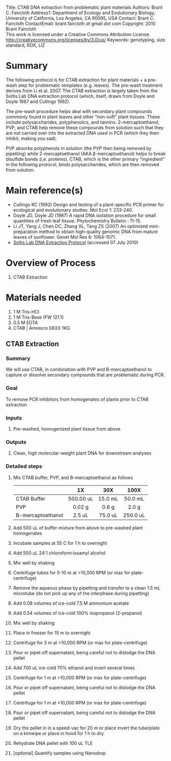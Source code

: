 Title:          CTAB DNA extraction from problematic plant materials
Authors:        Brant C. Faircloth
Address1:       Department of Ecology and Evolutionary Biology, University of California, Los Angeles, CA 90095, USA
Contact:        Brant C. Faircloth
ContactEmail:   brant.faircloth _at_ gmail _dot_ com
Copyright:      2010 Brant Faircloth  
                This work is licensed under a Creative Commons Attribution License.  
                http://creativecommons.org/licenses/by/3.0/us/
Keywords:       genotyping, size standard, ROX, LIZ

# Summary #

The following protocol is for CTAB extraction for plant materials + a pre-wash step for problematic templates (e.g. leaves).  The pre-wash treatment derives from Li et al. 2007.  The CTAB extraction is largely taken from the Soltis Lab DNA extraction protocol (which, itself, draws from Doyle and Doyle 1987 and Cullings 1992).

The pre-wash procedure helps deal with secondary plant compounds commonly found in plant leaves and other “non-soft” plant tissues.  These include polysaccharides, polyphenolics, and tannins.  2-mercaptoethanol, PVP, and CTAB help remove these compounds from solution such that they are not carried over into the extracted DNA used in PCR (which they then inhibit, making you sad).

PVP absorbs polyphenols in solution (the PVP then being removed by pipetting) while 2-mercaptoethanol (AKA β-mercaptoethanol) helps to break disulfide bonds (i,e. proteins).  CTAB, which is the other primary “ingredient” in the following protocol, binds polysaccharides, which are then removed from solution.


# Main reference(s) #

* Cullings KC (1992) Design and testing of a plant-specific PCR primer for ecological and evolutionary studies. Mol Ecol 1: 233-240.
* Doyle JD, Doyle JD (1987) A rapid DNA isolation procedure for small quantities of fresh leaf tissue. Phytochemistry Bulletin : 11-15.
* Li JT, Yang J, Chen DC, Zhang XL, Tang ZS (2007) An optimized mini-preparation method to obtain high-quality genomic DNA from mature leaves of sunflower. Genet Mol Res 6: 1064-1071.
* [Soltis Lab DNA Extraction Protocol](http://www.flmnh.ufl.edu/soltislab/Soltis_site/Protocols_files/CTAB%20DNA%20Extraction.pdf) (accessed 07 July 2010)


# Overview of Process #

1. CTAB Extraction

# Materials needed #

1. 1 M Tris-HCl
2. 1 M Tris-Base (FW 121.1)
3. 0.5 M EDTA
4. CTAB | Amresco 0833-1KG

## CTAB Extraction ##

### Summary ###

We will use CTAB, in combination with PVP and B-mercaptoethanol to capture or dissolve secondary compounds that are problematic during PCR.

### Goal ###

To remove PCR inhibitors from homogenates of plants prior to CTAB extraction

### Inputs ###

1. Pre-washed, homogenized plant tissue from above

### Outputs ###

1. Clean, high molecular-weight plant DNA for downstream analyses

### Detailed steps ###

1. Mix CTAB buffer, PVP, and B-mercaptoethanol as follows

    |                 |     1X            |       30X     |       100X    |
     :------------    | :-----------:     | :-----------: | :-----------: |
    CTAB Buffer       |   500.00 uL       |     15.0 mL   |    50.0 mL    |
    PVP               |     0.02 g        |      0.6 g    |     2.0 g     |
    B-mercaptoethanol |     2.5 uL        |     75.0 uL   |   250.0 uL    |

2. Add 500 uL of buffer mixture from above to pre-washed plant homogenates

3. Incubate samples at 55 C for 1 h to overnight

4. Add 500 uL 24:1 chloroform:isoamyl alcohol

5. Mix well by shaking

6. Centrifuge tubes for 5-10 m at >10,000 RPM (or max for plate-centrifuge)

7. Remove the aqueous phase by pipetting and transfer to a clean 1.5 mL microtube (do not pick up any of the interphase during pipetting)

8. Add 0.08 volumes of ice-cold 7.5 M ammonium acetate

9. Add 0.54 volumes of ice-cold 100% isopropanol (2-propanol)

10. Mix well by shaking

11. Place in freezer for 15 m to overnight

12. Centrifuge for 3 m at >10,000 RPM (or max for plate-centrifuge)

13. Pour or pipet off supernatant, being careful not to dislodge the DNA pellet

14. Add 700 uL ice-cold 70% ethanol and invert several times

15. Centrifuge for 1 m at >10,000 RPM (or max for plate-centrifuge)

16. Pour or pipet off supernatant, being careful not to dislodge the DNA pellet

17. Centrifuge for 1 m at >10,000 RPM (or max for plate-centrifuge)

18. Pour or pipet off supernatant, being careful not to dislodge the DNA pellet

19. Dry the pellet in in a speed-vac for 20 m or place invert the tube/plate on a kimwipe or place in hood for 1 h to dry

20. Rehydrate DNA pellet with 100 uL TLE

21. [optional] Quantify samples using Nanodrop
